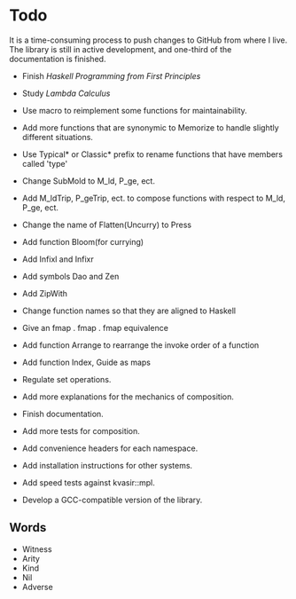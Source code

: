 # Todo

It is a time-consuming process to push changes to GitHub from where I live. The library is still in active development, and one-third of the documentation is finished.

- Finish _Haskell Programming from First Principles_
- Study _Lambda Calculus_

- Use macro to reimplement some functions for maintainability.
- Add more functions that are synonymic to Memorize to handle slightly different situations.
- Use Typical\* or Classic\* prefix to rename functions that have members called 'type'
- Change SubMold to M_ld, P_ge, ect.
- Add M_ldTrip, P_geTrip, ect. to compose functions with respect to M_ld, P_ge, ect.
- Change the name of Flatten(Uncurry) to Press
- Add function Bloom(for currying)
- Add Infixl and Infixr
- Add symbols Dao and Zen
- Add ZipWith
- Change function names so that they are aligned to Haskell
- Give an fmap . fmap . fmap equivalence
- Add function Arrange to rearrange the invoke order of a function
- Add function Index, Guide as maps
- Regulate set operations.

- Add more explanations for the mechanics of composition.
- Finish documentation.
- Add more tests for composition.
- Add convenience headers for each namespace.
- Add installation instructions for other systems.
- Add speed tests against kvasir::mpl.
- Develop a GCC-compatible version of the library.

## Words

- Witness
- Arity
- Kind
- Nil
- Adverse
